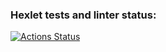 ### Hexlet tests and linter status:
[![Actions Status](https://github.com/denzel-voin/fullstack-javascript-project-46/actions/workflows/hexlet-check.yml/badge.svg)](https://github.com/denzel-voin/fullstack-javascript-project-46/actions)